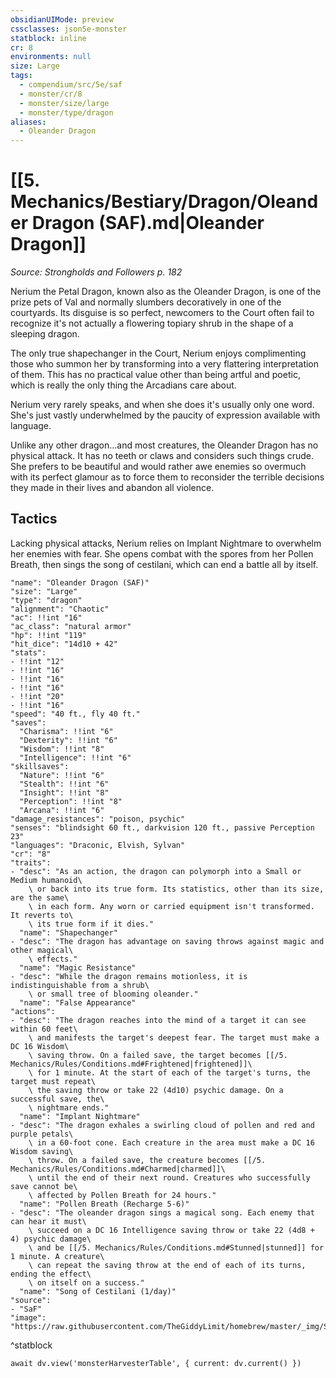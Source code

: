 ```yaml
---
obsidianUIMode: preview
cssclasses: json5e-monster
statblock: inline
cr: 8
environments: null
size: Large
tags:
  - compendium/src/5e/saf
  - monster/cr/8
  - monster/size/large
  - monster/type/dragon
aliases:
  - Oleander Dragon
---
```

# [[5. Mechanics/Bestiary/Dragon/Oleander Dragon (SAF).md|Oleander Dragon]]
*Source: Strongholds and Followers p. 182*

Nerium the Petal Dragon, known also as the Oleander Dragon, is one of the prize pets of Val and normally slumbers decoratively in one of the courtyards. Its disguise is so perfect, newcomers to the Court often fail to recognize it's not actually a flowering topiary shrub in the shape of a sleeping dragon.

The only true shapechanger in the Court, Nerium enjoys complimenting those who summon her by transforming into a very flattering interpretation of them. This has no practical value other than being artful and poetic, which is really the only thing the Arcadians care about.

Nerium very rarely speaks, and when she does it's usually only one word. She's just vastly underwhelmed by the paucity of expression available with language.

Unlike any other dragon...and most creatures, the Oleander Dragon has no physical attack. It has no teeth or claws and considers such things crude. She prefers to be beautiful and would rather awe enemies so overmuch with its perfect glamour as to force them to reconsider the terrible decisions they made in their lives and abandon all violence.

## Tactics

Lacking physical attacks, Nerium relies on Implant Nightmare to overwhelm her enemies with fear. She opens combat with the spores from her Pollen Breath, then sings the song of cestilani, which can end a battle all by itself.

```statblock
"name": "Oleander Dragon (SAF)"
"size": "Large"
"type": "dragon"
"alignment": "Chaotic"
"ac": !!int "16"
"ac_class": "natural armor"
"hp": !!int "119"
"hit_dice": "14d10 + 42"
"stats":
- !!int "12"
- !!int "16"
- !!int "16"
- !!int "16"
- !!int "20"
- !!int "16"
"speed": "40 ft., fly 40 ft."
"saves":
  "Charisma": !!int "6"
  "Dexterity": !!int "6"
  "Wisdom": !!int "8"
  "Intelligence": !!int "6"
"skillsaves":
  "Nature": !!int "6"
  "Stealth": !!int "6"
  "Insight": !!int "8"
  "Perception": !!int "8"
  "Arcana": !!int "6"
"damage_resistances": "poison, psychic"
"senses": "blindsight 60 ft., darkvision 120 ft., passive Perception 23"
"languages": "Draconic, Elvish, Sylvan"
"cr": "8"
"traits":
- "desc": "As an action, the dragon can polymorph into a Small or Medium humanoid\
    \ or back into its true form. Its statistics, other than its size, are the same\
    \ in each form. Any worn or carried equipment isn't transformed. It reverts to\
    \ its true form if it dies."
  "name": "Shapechanger"
- "desc": "The dragon has advantage on saving throws against magic and other magical\
    \ effects."
  "name": "Magic Resistance"
- "desc": "While the dragon remains motionless, it is indistinguishable from a shrub\
    \ or small tree of blooming oleander."
  "name": "False Appearance"
"actions":
- "desc": "The dragon reaches into the mind of a target it can see within 60 feet\
    \ and manifests the target's deepest fear. The target must make a DC 16 Wisdom\
    \ saving throw. On a failed save, the target becomes [[/5. Mechanics/Rules/Conditions.md#Frightened|frightened]]\
    \ for 1 minute. At the start of each of the target's turns, the target must repeat\
    \ the saving throw or take 22 (4d10) psychic damage. On a successful save, the\
    \ nightmare ends."
  "name": "Implant Nightmare"
- "desc": "The dragon exhales a swirling cloud of pollen and red and purple petals\
    \ in a 60-foot cone. Each creature in the area must make a DC 16 Wisdom saving\
    \ throw. On a failed save, the creature becomes [[/5. Mechanics/Rules/Conditions.md#Charmed|charmed]]\
    \ until the end of their next round. Creatures who successfully save cannot be\
    \ affected by Pollen Breath for 24 hours."
  "name": "Pollen Breath (Recharge 5-6)"
- "desc": "The oleander dragon sings a magical song. Each enemy that can hear it must\
    \ succeed on a DC 16 Intelligence saving throw or take 22 (4d8 + 4) psychic damage\
    \ and be [[/5. Mechanics/Rules/Conditions.md#Stunned|stunned]] for 1 minute. A creature\
    \ can repeat the saving throw at the end of each of its turns, ending the effect\
    \ on itself on a success."
  "name": "Song of Cestilani (1/day)"
"source":
- "SaF"
"image": "https://raw.githubusercontent.com/TheGiddyLimit/homebrew/master/_img/SaF/tokens/Oleander%20Dragon.png"
```
^statblock

```dataviewjs
await dv.view('monsterHarvesterTable', { current: dv.current() })
```
